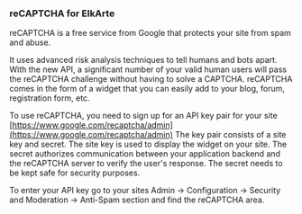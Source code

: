 ### reCAPTCHA for ElkArte

reCAPTCHA is a free service from Google that protects your site from spam and abuse.

It uses advanced risk analysis techniques to tell humans and bots apart. With the new API, a significant number of your valid human users will pass the reCAPTCHA challenge without having to solve a CAPTCHA. reCAPTCHA comes in the form of a widget that you can easily add to your blog, forum, registration form, etc.

To use reCAPTCHA, you need to sign up for an API key pair for your site [https://www.google.com/recaptcha/admin](https://www.google.com/recaptcha/admin)
The key pair consists of a site key and secret. The site key is used to display the widget on your site. The secret authorizes communication between your application backend and the reCAPTCHA server to verify the user's response. The secret needs to be kept safe for security purposes.

To enter your API key go to your sites Admin -> Configuration -> Security and Moderation -> Anti-Spam section and find the reCAPTCHA area.